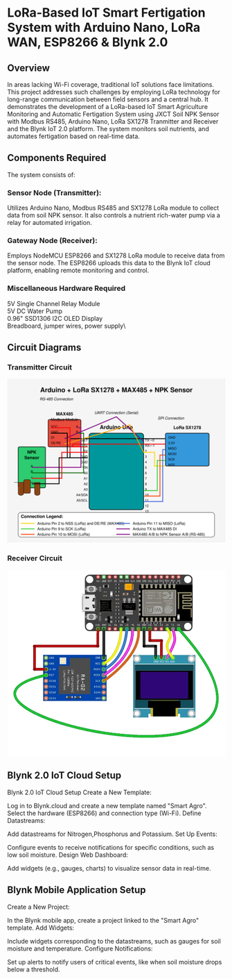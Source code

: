 # LoRa-Based IoT Smart Fertigation System with Arduino Nano, LoRa WAN, ESP8266 & Blynk 2.0

## Overview
In areas lacking Wi-Fi coverage, traditional IoT solutions face limitations. This project addresses such challenges by employing LoRa technology for long-range communication between field sensors and a central hub. It demonstrates the development of a LoRa-based IoT Smart Agriculture Monitoring and Automatic Fertigation System using JXCT Soil NPK Sensor with Modbus RS485, Arduino Nano, LoRa SX1278 Tranmitter and Receiver and the Blynk IoT 2.0 platform. The system monitors soil nutrients, and automates fertigation based on real-time data.

## Components Required

The system consists of:

### Sensor Node (Transmitter): 
Utilizes Arduino Nano, Modbus RS485 and SX1278 LoRa module to collect data from soil NPK sensor. It also controls a nutrient rich-water pump via a relay for automated irrigation.

### Gateway Node (Receiver): 
Employs NodeMCU ESP8266 and SX1278 LoRa module to receive data from the sensor node. The ESP8266 uploads this data to the Blynk IoT cloud platform, enabling remote monitoring and control.

### Miscellaneous Hardware Required
5V Single Channel Relay Module\
5V DC Water Pump\
0.96" SSD1306 I2C OLED Display\
Breadboard, jumper wires, power supply\


## Circuit Diagrams
### Transmitter Circuit
![](arduino-lora-npk-connection.jpg)
### Receiver Circuit
![](Circuit-Diagram-of-LoRa-based-IoT-Smart-Agriculture-with-ESP8266.webp)
## Blynk 2.0 IoT Cloud Setup
Blynk 2.0 IoT Cloud Setup
Create a New Template:

Log in to Blynk.cloud and create a new template named "Smart Agro".
Select the hardware (ESP8266) and connection type (Wi-Fi).
Define Datastreams:

Add datastreams for Nitrogen,Phosphorus and Potassium.
Set Up Events:

Configure events to receive notifications for specific conditions, such as low soil moisture.
Design Web Dashboard:

Add widgets (e.g., gauges, charts) to visualize sensor data in real-time.
## Blynk Mobile Application Setup
Create a New Project:

In the Blynk mobile app, create a project linked to the "Smart Agro" template.
Add Widgets:

Include widgets corresponding to the datastreams, such as gauges for soil moisture and temperature.
Configure Notifications:

Set up alerts to notify users of critical events, like when soil moisture drops below a threshold.

